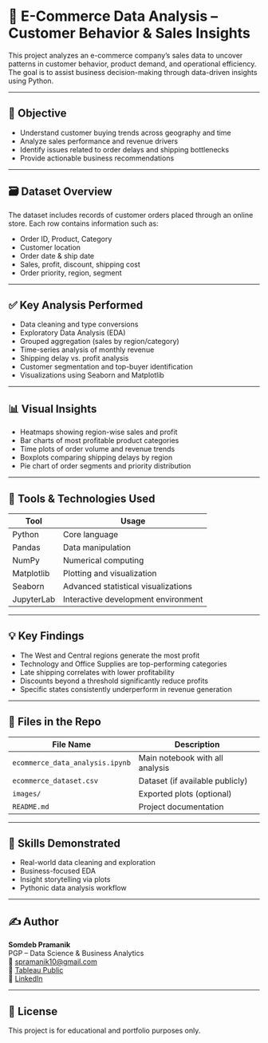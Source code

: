 # 🛒 E-Commerce Data Analysis – Customer Behavior & Sales Insights

This project analyzes an e-commerce company’s sales data to uncover patterns in customer behavior, product demand, and operational efficiency. The goal is to assist business decision-making through data-driven insights using Python.

---

## 📌 Objective

- Understand customer buying trends across geography and time
- Analyze sales performance and revenue drivers
- Identify issues related to order delays and shipping bottlenecks
- Provide actionable business recommendations

---

## 🗃️ Dataset Overview

The dataset includes records of customer orders placed through an online store. Each row contains information such as:
- Order ID, Product, Category
- Customer location
- Order date & ship date
- Sales, profit, discount, shipping cost
- Order priority, region, segment

---

## ✅ Key Analysis Performed

- Data cleaning and type conversions
- Exploratory Data Analysis (EDA)
- Grouped aggregation (sales by region/category)
- Time-series analysis of monthly revenue
- Shipping delay vs. profit analysis
- Customer segmentation and top-buyer identification
- Visualizations using Seaborn and Matplotlib

---

## 📊 Visual Insights

- Heatmaps showing region-wise sales and profit
- Bar charts of most profitable product categories
- Time plots of order volume and revenue trends
- Boxplots comparing shipping delays by region
- Pie chart of order segments and priority distribution

---

## 🧰 Tools & Technologies Used

| Tool         | Usage                                 |
|--------------|----------------------------------------|
| Python       | Core language                          |
| Pandas       | Data manipulation                      |
| NumPy        | Numerical computing                    |
| Matplotlib   | Plotting and visualization             |
| Seaborn      | Advanced statistical visualizations    |
| JupyterLab   | Interactive development environment    |

---

## 💡 Key Findings

- The West and Central regions generate the most profit
- Technology and Office Supplies are top-performing categories
- Late shipping correlates with lower profitability
- Discounts beyond a threshold significantly reduce profits
- Specific states consistently underperform in revenue generation

---

## 📁 Files in the Repo

| File Name                         | Description                        |
|----------------------------------|------------------------------------|
| `ecommerce_data_analysis.ipynb`  | Main notebook with all analysis    |
| `ecommerce_dataset.csv`          | Dataset (if available publicly)    |
| `images/`                        | Exported plots (optional)          |
| `README.md`                      | Project documentation              |

---

## 🧠 Skills Demonstrated

- Real-world data cleaning and exploration
- Business-focused EDA
- Insight storytelling via plots
- Pythonic data analysis workflow

---

## ✍️ Author

**Somdeb Pramanik**  
PGP – Data Science & Business Analytics  
📧 spramanik10@gmail.com  
🔗 [Tableau Public](https://public.tableau.com/app/profile/somdeb.pramanik/vizzes)  
🔗 [LinkedIn](https://www.linkedin.com/in/somdeb-pramanik/)

---

## 📌 License

This project is for educational and portfolio purposes only.

